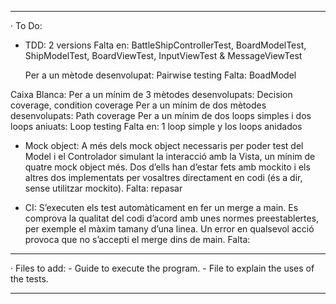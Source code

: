 ﻿----------------------------------------------------------------------------------------------------------------------------------------------------------------------------------------------
· To Do: 

- TDD: 2 versions
	Falta en: BattleShipControllerTest, BoardModelTest, ShipModelTest, BoardViewTest, InputViewTest & MessageViewTest

   Per a un mètode desenvolupat:
	Pairwise testing
	Falta: BoadModel

Caixa Blanca:
   Per a un mínim de 3 mètodes desenvolupats:
 	Decision coverage, condition coverage
   Per a un mínim de dos mètodes desenvolupats:
	Path coverage
   Per a un mínim de dos loops simples i dos loops aniuats:
 	Loop testing
	Falta en: 1 loop simple y los loops anidados


- Mock object:
	A més dels mock object necessaris per poder test del Model i el Controlador simulant la interacció amb la Vista, un mínim de quatre mock object més. 
	Dos d’ells han d’estar fets amb mockito i els altres dos implementats per vosaltres directament en codi (és a dir, sense utilitzar mockito).
	Falta: repasar

- CI:
 S’executen els test automàticament en fer un merge a main.
 Es comprova la qualitat del codi d’acord amb unes normes preestablertes, per exemple el màxim tamany d’una linea.
 Un error en qualsevol acció provoca que no s’accepti el merge dins de main. 
 Falta:


----------------------------------------------------------------------------------------------------------------------------------------------------------------------------------------------
· Files to add:
	- Guide to execute the program.
	- File to explain the uses of the tests.

----------------------------------------------------------------------------------------------------------------------------------------------------------------------------------------------
